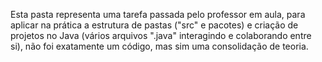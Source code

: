 Esta pasta representa uma tarefa passada pelo professor em aula, para aplicar na prática a estrutura de pastas ("src" e pacotes) e criação de projetos no Java (vários arquivos ".java" interagindo e colaborando entre si), não foi exatamente um código, mas sim uma consolidação de teoria.